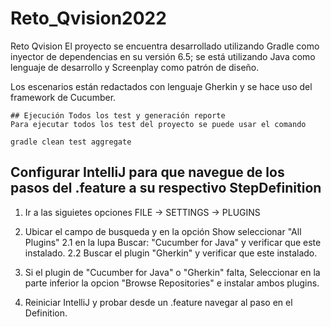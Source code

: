 # Reto_Qvision2022
Reto Qvision
El proyecto se encuentra desarrollado utilizando Gradle como inyector de dependencias en su versión 6.5; se está utilizando Java como lenguaje de desarrollo y Screenplay
como patrón de diseño.

Los escenarios están redactados con lenguaje Gherkin y se hace uso del framework de Cucumber.
     


```
## Ejecución Todos los test y generación reporte
Para ejecutar todos los test del proyecto se puede usar el comando

gradle clean test aggregate

```
## Configurar IntelliJ para que navegue de los pasos del .feature a su respectivo StepDefinition

1. Ir a las siguietes opciones FILE -> SETTINGS -> PLUGINS
2. Ubicar el campo de busqueda y en la opción Show seleccionar "All Plugins" 
2.1 en la lupa Buscar: "Cucumber for Java" y verificar que este instalado.
2.2 Buscar el plugin "Gherkin" y verificar que este instalado.

3. Si el plugin de "Cucumber for Java" o "Gherkin" falta, Seleccionar en la parte inferior la opcion "Browse Repositories" e instalar ambos plugins.
4. Reiniciar IntelliJ y probar desde un .feature navegar al paso en el Definition.
